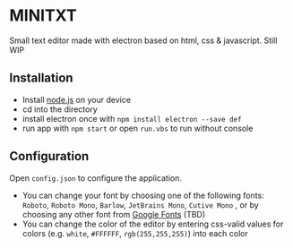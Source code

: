 # MINITXT
Small text editor made with electron based on html, css & javascript. Still WIP

## Installation

* Install [node.js](https://nodejs.org) on your device
* cd into the directory
* install electron once with `npm install electron --save def`
* run app with `npm start` or open `run.vbs` to run without console

## Configuration
Open `config.json` to configure the application.

* You can change your font by choosing one of the following fonts: `Roboto`, `Roboto Mono`, `Barlow`, `JetBrains Mono`, `Cutive Mono` , or by choosing any other font from [Google Fonts](https://fonts.google.com) (TBD)
* You can change the color of the editor by entering css-valid values for colors (e.g. `white`, `#FFFFFF`, `rgb(255,255,255)`) into each color
